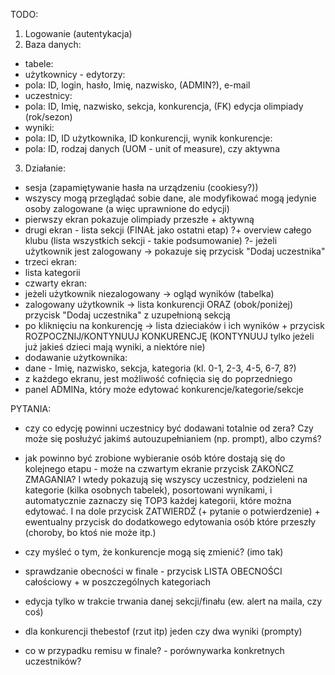 TODO:
1. Logowanie (autentykacja)
2. Baza danych:
 - tabele:
  - użytkownicy - edytorzy:
   - pola: ID, login, hasło, Imię, nazwisko, (ADMIN?), e-mail
  - uczestnicy:
   - pola: ID, Imię, nazwisko, sekcja, konkurencja, (FK) edycja olimpiady (rok/sezon)
  - wyniki:
   - pola: ID, ID użytkownika, ID konkurencji, wynik
  konkurencje:
   - pola: ID, rodzaj danych (UOM - unit of measure), czy aktywna
3. Działanie:
 - sesja (zapamiętywanie hasła na urządzeniu (cookiesy?))
 - wszyscy mogą przeglądać sobie dane, ale modyfikować mogą jedynie osoby zalogowane (a więc uprawnione do edycji)
 - pierwszy ekran pokazuje olimpiady przeszłe + aktywną
 - drugi ekran - lista sekcji (FINAŁ jako ostatni etap) ?+ overview całego klubu (lista wszystkich sekcji - takie podsumowanie)
  ?- jeżeli użytkownik jest zalogowany -> pokazuje się przycisk "Dodaj uczestnika"
 - trzeci ekran:
  - lista kategorii
 - czwarty ekran:
  - jeżeli użytkownik niezalogowany -> ogląd wyników (tabelka)
  - zalogowany użytkownik -> lista konkurencji ORAZ (obok/poniżej) przycisk "Dodaj uczestnika" z uzupełnioną sekcją
   - po kliknięciu na konkurencję -> lista dzieciaków i ich wyników + przycisk ROZPOCZNIJ/KONTYNUUJ KONKURENCJĘ (KONTYNUUJ tylko jeżeli już jakieś dzieci mają wyniki, a niektóre nie)
 - dodawanie użytkownika:
  - dane - Imię, nazwisko, sekcja, kategoria (kl. 0-1, 2-3, 4-5, 6-7, 8?)
 - z każdego ekranu, jest możliwość cofnięcia się do poprzedniego
 - panel ADMINa, który może edytować konkurencje/kategorie/sekcje


PYTANIA:
- czy co edycję powinni uczestnicy być dodawani totalnie od zera? Czy może się posłużyć jakimś autouzupełnianiem (np. prompt), albo czymś?
- jak powinno być zrobione wybieranie osób które dostają się do kolejnego etapu - może na czwartym ekranie przycisk ZAKOŃCZ ZMAGANIA? I wtedy pokazują się wszyscy uczestnicy, podzieleni na kategorie (kilka osobnych tabelek), posortowani wynikami, i automatycznie zaznaczy się TOP3 każdej kategorii, które można edytować. I na dole przycisk ZATWIERDŹ (+ pytanie o potwierdzenie) + ewentualny przycisk do dodatkowego edytowania osób które przeszły (choroby, bo ktoś nie może itp.)
- czy myśleć o tym, że konkurencje mogą się zmienić? (imo tak)


- sprawdzanie obecności w finale - przycisk LISTA OBECNOŚCI całościowy + w poszczególnych kategoriach
- edycja tylko w trakcie trwania danej sekcji/finału (ew. alert na maila, czy coś)
- dla konkurencji thebestof (rzut itp) jeden czy dwa wyniki (prompty)
- co w przypadku remisu w finale? - porównywarka konkretnych uczestników?